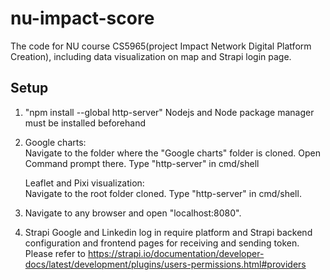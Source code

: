 # nu-impact-score

The code for NU course CS5965(project Impact Network Digital Platform
Creation), including data visualization on map and Strapi login page.

## Setup

1.  "npm install --global http-server" Nodejs and Node package manager must be installed beforehand

2.  Google charts:  
    Navigate to the folder where the "Google charts" folder is cloned. Open Command prompt there. Type "http-server" in cmd/shell

    Leaflet and Pixi visualization:  
    Navigate to the root folder cloned. Type "http-server" in cmd/shell.

3.  Navigate to any browser and open "localhost:8080".

4.  Strapi Google and Linkedin log in require platform and Strapi backend configuration and frontend pages for receiving and sending token. Please refer to https://strapi.io/documentation/developer-docs/latest/development/plugins/users-permissions.html#providers
